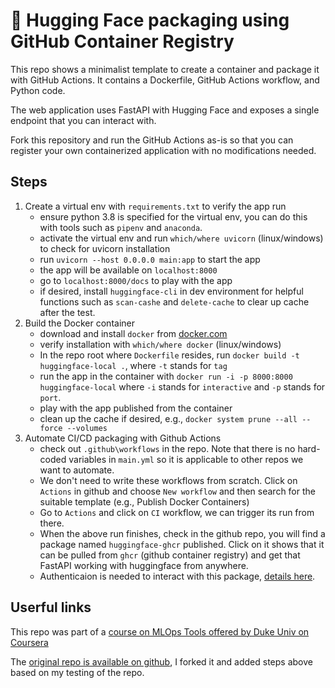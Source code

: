 # 🤗 Hugging Face packaging using GitHub Container Registry

This repo shows a minimalist template to create a container and package it with GitHub Actions. It contains a Dockerfile, GitHub Actions workflow, and Python code.

The web application uses FastAPI with Hugging Face and exposes a single endpoint that you can interact with. 

Fork this repository and run the GitHub Actions as-is so that you can register your own containerized application with no modifications needed.

## Steps

1. Create a virtual env with `requirements.txt` to verify the app run 
    * ensure python 3.8 is specified for the virtual env, you can do this with tools such as `pipenv` and `anaconda`. 
    * activate the virtual env and run `which/where uvicorn` (linux/windows) to check for uvicorn installation
    * run `uvicorn --host 0.0.0.0 main:app` to start the app
    * the app will be available on `localhost:8000`
    * go to `localhost:8000/docs` to play with the app
    * if desired, install `huggingface-cli` in dev environment for helpful functions such as `scan-cashe` and `delete-cache` to clear up cache after the test. 
2. Build the Docker container
    * download and install `docker` from [docker.com](www.docker.com)
    * verify installation with `which/where docker` (linux/windows)
    * In the repo root where `Dockerfile` resides, run `docker build -t huggingface-local .`, where `-t` stands for `tag`
    * run the app in the container with `docker run -i -p 8000:8000 huggingface-local` where `-i` stands for `interactive` and `-p` stands for `port`. 
    * play with the app published from the container 
    * clean up the cache if desired, e.g., `docker system prune --all --force --volumes`
3. Automate CI/CD packaging with Github Actions
    * check out `.github\workflows` in the repo. Note that there is no hard-coded variables in `main.yml` so it is applicable to other repos we want to automate. 
    * We don't need to write these workflows from scratch. Click on `Actions` in github and choose `New workflow` and then search for the suitable template (e.g., Publish Docker Containers)
    * Go to `Actions` and click on `CI` workflow, we can trigger its run from there. 
    * When the above run finishes, check in the github repo, you will find a package named `huggingface-ghcr` published. Click on it shows that it can be pulled from `ghcr` (github container registry) and get that FastAPI working with huggingface from anywhere. 
    * Authenticaion is needed to interact with this package, [details here](https://docs.github.com/en/packages/learn-github-packages/introduction-to-github-packages#authenticating-to-github-packages). 

## Userful links

This repo was part of a [course on MLOps Tools offered by Duke Univ on Coursera](https://www.coursera.org/learn/mlops-mlflow-huggingface-duke/home)

The [original repo is available on github](https://github.com/practical-bootcamp/huggingface-ghcr), I forked it and added steps above based on my testing of the repo.  